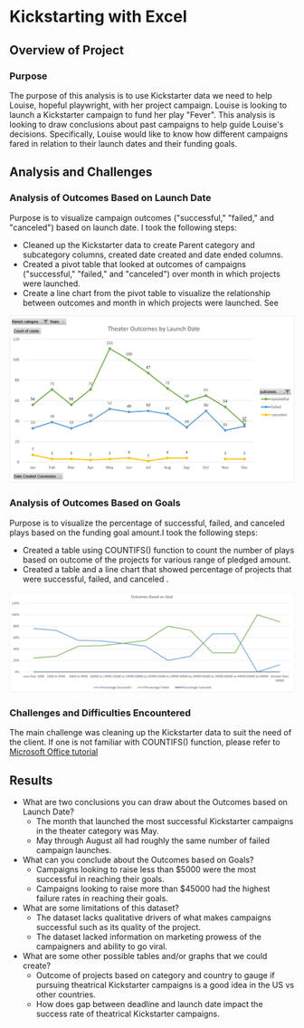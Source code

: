 # Kickstarting with Excel

## Overview of Project

### Purpose

The purpose of this analysis is to use Kickstarter data we need to help Louise, hopeful playwright, with her project campaign. Louise is looking to launch a Kickstarter campaign to fund her play "Fever". This analysis is looking to draw conclusions about past campaigns to help guide Louise's decisions. Specifically, Louise would like to know how different campaigns fared in relation to their launch dates and their funding goals. 
 
## Analysis and Challenges

### Analysis of Outcomes Based on Launch Date
Purpose is to visualize campaign outcomes ("successful," "failed," and "canceled") based on launch date. I took the following steps:

- Cleaned up the Kickstarter data to create Parent category and subcategory columns, created date created and date ended columns. 
- Created a pivot table that looked at outcomes of campaigns ("successful," "failed," and "canceled") over month in which projects were launched. 
- Create a line chart from the pivot table to visualize the relationship between outcomes and month in which projects were launched. See 

![Theater Outcome vs Launch](/Resource/Theater_Outcomes_vs_Launch.png)

### Analysis of Outcomes Based on Goals
Purpose is to visualize the percentage of successful, failed, and canceled plays based on the funding goal amount.I took the following steps:

- Created a table using COUNTIFS() function to count the number of plays based on outcome of the projects for various range of pledged amount. 
- Created a table and a line chart that showed percentage of projects that were successful, failed, and canceled . 

![Theater Outcome vs Launch](/Resource/Outcomes_vs_Goals.png)

### Challenges and Difficulties Encountered
The main challenge was cleaning up the Kickstarter data to suit the need of the client. 
If one is not familiar with COUNTIFS() function, please refer to [Microsoft Office tutorial](https://support.microsoft.com/en-us/office/countifs-function-dda3dc6e-f74e-4aee-88bc-aa8c2a866842)

## Results

- What are two conclusions you can draw about the Outcomes based on Launch Date?
	- The month that launched the most successful Kickstarter campaigns in the theater category was May.
	- May through August all had roughly the same number of failed campaign launches.
- What can you conclude about the Outcomes based on Goals?
	- Campaigns looking to raise less than $5000 were the most successful in reaching their goals. 
	- Campaigns looking to raise more than $45000 had the highest failure rates in reaching their goals. 
- What are some limitations of this dataset?
	- The dataset lacks qualitative drivers of what makes campaigns successful such as its quality of the project.
	- The dataset lacked information on marketing prowess of the campaigners and ability to go viral.
- What are some other possible tables and/or graphs that we could create?
	- Outcome of projects based on category and country to gauge if pursuing theatrical Kickstarter campaigns is a good idea in the US vs other countries. 
	- How does gap between deadline and launch date impact the success rate of theatrical Kickstarter campaigns. 
